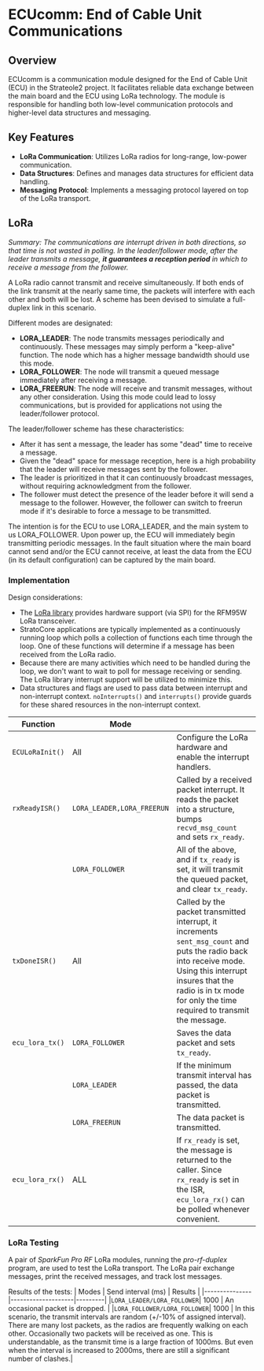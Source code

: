 # ECUcomm: End of Cable Unit Communications

## Overview

ECUcomm is a communication module designed for the End of Cable Unit (ECU) in the Strateole2 project. It facilitates reliable data exchange between the main board and the ECU using LoRa technology. The module is responsible for handling both low-level communication protocols and higher-level data structures and messaging.

## Key Features

- **LoRa Communication**: Utilizes LoRa radios for long-range, low-power communication.
- **Data Structures**: Defines and manages data structures for efficient data handling.
- **Messaging Protocol**: Implements a messaging protocol layered on top of the LoRa transport.

## LoRa

*Summary: The communications are interrupt driven in both directions, so that time is not
 wasted in polling. In the leader/follower mode, after the leader transmits a message,
 **it guarantees a reception period** in which to receive a message from the follower.*

A LoRa radio cannot transmit and receive simultaneously. If both ends of the link transmit at
the nearly same time, the packets will interfere with each other and both will be lost.
A scheme has been devised to simulate a full-duplex link in this scenario.

Different modes are designated:
- **LORA_LEADER**: The node transmits messages periodically and continuously. These messages
  may simply perform a "keep-alive" function. The node which has a higher message bandwidth
  should use this mode.
- **LORA_FOLLOWER**: The node will transmit a queued message immediately after receiving a message.
- **LORA_FREERUN**: The node will receive and transmit messages, without any other consideration.
  Using this mode could lead to lossy communications, but is provided for applications
  not using the leader/follower protocol.

The leader/follower scheme has these characteristics:
- After it has sent a message, the leader has some "dead" time to receive a message.
- Given the "dead" space for message reception, here is a high probability that the
  leader will receive messages sent by the follower.
- The leader is prioritized in that it can continuously broadcast messages, without
  requiring acknowledgment from the follower.
- The follower must detect the presence of the leader before it will send a message
  to the follower. However, the follower can switch to freerun mode if it's desirable
  to force a message to be transmitted.

The intention is for the ECU to use LORA_LEADER, and the main system to us LORA_FOLLOWER.
Upon power up, the ECU will immediately begin transmitting periodic messages. In the fault 
situation where the main board cannot send and/or the ECU cannot receive, at least
the data from the ECU (in its default configuration) can be captured by the main board.

### Implementation

Design considerations:
- The [LoRa library](https://github.com/sandeepmistry/arduino-LoRa.git) provides hardware support (via SPI)
  for the RFM95W LoRa transceiver.
- StratoCore applications are typically implemented as a continuously running loop which
  polls a collection of functions each time through the loop. One of these functions will
  determine if a message has been received from the LoRa radio.
- Because there are many activities which need to be handled during the loop, we don't 
  want to wait to poll for message receiving or sending. The LoRa library interrupt 
  support will be utilized to minimize this.
- Data structures and flags are used to pass data between interrupt and non-interrupt context.
  `noInterrupts()` and `interrupts()` provide guards for these shared resources in the
  non-interrupt context.

| Function | Mode | |
|----------|------|-|
|`ECULoRaInit()`| All | Configure the LoRa hardware and enable the interrupt handlers. |
|`rxReadyISR()`| `LORA_LEADER,LORA_FREERUN` | Called by a received packet interrupt. It reads the packet into a structure, bumps `recvd_msg_count` and sets `rx_ready`.
|              | `LORA_FOLLOWER` | All of the above, and if `tx_ready` is set, it will transmit the queued packet, and clear `tx_ready`.|
|`txDoneISR()`| All | Called by the packet transmitted interrupt, it increments `sent_msg_count` and puts the radio back into receive mode. Using this interrupt insures that the radio is in tx mode for only the time required to transmit the message.|
|`ecu_lora_tx()`|`LORA_FOLLOWER`| Saves the data packet and sets `tx_ready`. |
|               |`LORA_LEADER`| If the minimum transmit interval has passed, the data packet is transmitted.|
|               |`LORA_FREERUN`| The data packet is transmitted. |
|`ecu_lora_rx()`| ALL | If `rx_ready` is set, the message is returned to the caller. Since `rx_ready` is set in the ISR, `ecu_lora_rx()` can be polled whenever convenient.|

### LoRa Testing ###

A pair of _SparkFun Pro RF_ LoRa modules, running the _pro-rf-duplex_ program, are used to test the LoRa transport.
The LoRa pair exchange messages, print the received messages, and track lost messages. 

Results of the tests:
| Modes | Send interval (ms) | Results |
|---------------|--------------------|---------|
|`LORA_LEADER/LORA_FOLLOWER`| 1000 | An occasional packet is dropped. |
|`LORA_FOLLOWER/LORA_FOLLOWER`| 1000 | In this scenario, the transmit intervals are random (+/-10% of assigned interval). There are many lost packets, as the radios are frequently walking on each other. Occasionally two packets will be received as one. This is understandable, as the transmit time is a large fraction of 1000ms. But even when  the interval is increased to 2000ms, there are still a significant number of clashes.|